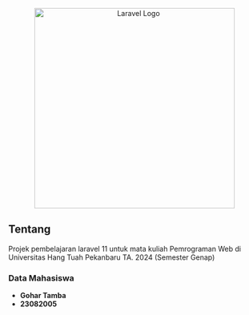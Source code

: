 <p align="center"><a href="https://htp.ac.id/" target="_blank"><img src="https://htp.ac.id/asset/images/logouhtp-150x150.png" width="400" alt="Laravel Logo"></a></p>

## Tentang

Projek pembelajaran laravel 11 untuk mata kuliah Pemrograman Web di Universitas Hang Tuah Pekanbaru TA. 2024 (Semester Genap)

### Data Mahasiswa

- **Gohar Tamba**
- **23082005**